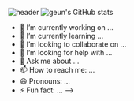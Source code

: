 ![header](https://capsule-render.vercel.app/api?type=wave&color=random&height=300&section=header&text=capsule%20render&fontSize=90)
![geun's GitHub stats](https://github-readme-stats.vercel.app/api?username=geun-hyoung&show_icons=true&theme=shadow_blue )


- 🔭 I’m currently working on ...
- 🌱 I’m currently learning ...
- 👯 I’m looking to collaborate on ...
- 🤔 I’m looking for help with ...
- 💬 Ask me about ...
- 📫 How to reach me: ...
- 😄 Pronouns: ...
- ⚡ Fun fact: ...
-->
